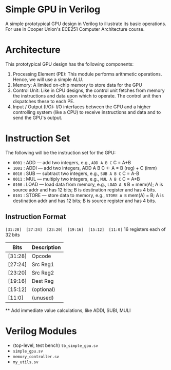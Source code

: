 # Simple GPU in Verilog

A simple prototypical GPU design in Verilog to illustrate its basic operations. For use in Cooper Union's ECE251 Computer Architecture course.

# Architecture

This prototypical GPU design has the following components:

1. Processing Element (PE): This module performs arithmetic operations. Hence, we will use a simple ALU.
2. Memory: A limited on-chip memory to store data for the GPU
3. Control Unit: Like in CPU designs, the control unit fetches from memory the instructions and data upon which to operate. The control unit then dispatches these to each PE.
4. Input / Output (I/O): I/O interfaces between the GPU and a higher controlling system (like a CPU) to receive instructions and data and to send the GPU's output.

# Instruction Set

The following will be the instruction set for the GPU:

- `0001` : ADD &mdash; add two integers, e.g., `ADD A B C` C = A+B
- `1001` : ADDI &mdash; add two integers, ADD A B C <- A = B (reg) + C (imm)
- `0010` : SUB &mdash; subtract two integers, e.g., `SUB A B C` C = A-B
- `0011` : MUL &mdash; multiply two integers, e.g., `MUL A B C` C = A\*B
- `0100` : LOAD &mdash; load data from memory, e.g., `LOAD A B` B = mem(A); A is source addr and has 12 bits; B is destination register and has 4 bits.
- `0101` : STORE &mdash; store data to memory, e.g., `STORE A B` mem(A) = B; A is destination addr and has 12 bits; B is source register and has 4 bits.

## Instruction Format

`[31:28]  [27:24]  [23:20]  [19:16]  [15:12]  [11:0]`
16 registers each of 32 bits

| Bits    | Description |
| ------- | ----------- |
| [31:28] | Opcode      |
| [27:24] | Src Reg1    |
| [23:20] | Src Reg2    |
| [19:16] | Dest Reg    |
| [15:12] | (optional)  |
| [11:0]  | (unused)    |

\*\* Add immediate value calculations, like ADDI, SUBI, MULI

# Verilog Modules

- (top-level, test bench) `tb_simple_gpu.sv`
- `simple_gpu.sv`
- `memory_controller.sv`
- `my_utils.sv`
